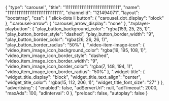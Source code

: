 {
    "type": "carousel",
    "title": "111111111111111111111111111111",
    "name": "111111111111111111111111111111",
    "channelId": "121494071",
    "layout": "bootstrap",
    "css": {
        ".slick-dots li button": {
            "carousel_dot_display": "block"
        },
        ".carousel-arrow": {
            "carousel_arrow_display": "none"
        },
        ".tvplayer-playbutton": {
            "play_button_background_color": "rgba(159, 25, 25, 1)",
            "play_button_border_style": "dashed",
            "play_button_border_width": "9",
            "play_button_border_color": "rgba(26, 26, 26, 1)",
            "play_button_border_radius": "50%"
        },
        ".video-item-image-icon": {
            "video_item_image_icon_background_color": "rgba(19, 195, 108, 1)",
            "video_item_image_icon_border_style": "dashed",
            "video_item_image_icon_border_width": "9",
            "video_item_image_icon_border_color": "rgba(7, 148, 194, 1)",
            "video_item_image_icon_border_radius": "50%"
        },
        ".widget-title": {
            "widget_title_display": "block",
            "widget_title_text_align": "center",
            "widget_title_color": "rgba(15, 112, 206, 1)",
            "widget_title_font_size": "27"
        }
    },
    "advertising": {
        "enabled": false,
        "adServerUrl": null,
        "adTimeout": 2000,
        "maxAds": 100,
        "adInterval": 0
    },
    "preload": false,
    "autoplay": false
}